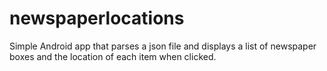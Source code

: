 # newspaperlocations

Simple Android app that parses a json file and displays a list of newspaper boxes and the location of each item when clicked.

